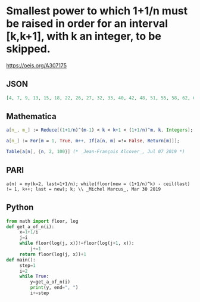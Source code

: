 # Smallest power to which 1\+1/n must be raised in order for an interval \[k,k\+1\], with k an integer, to be skipped\.
https://oeis.org/A307175
## JSON
```JSON
[4, 7, 9, 13, 15, 18, 22, 26, 27, 32, 33, 40, 42, 48, 51, 55, 58, 62, 66, 71, 75, 80, 85, 85, 91, 97, 103, 105, 111, 112, 120, 121, 129, 131, 139, 142, 143, 153, 156, 158, 168, 172, 175, 178, 181, 193, 197, 201, 206, 210, 215, 220, 225, 230, 235, 241, 246, 252]
```
## Mathematica
```Mathematica
a[n_, m_] := Reduce[(1+1/n)^(m-1) < k < k+1 < (1+1/n)^m, k, Integers];
```
```Mathematica
a[n_] := For[m = 1, True, m++, If[a[n, m] =!= False, Return[m]]];
```
```Mathematica
Table[a[n], {n, 2, 100}] (* _Jean-François Alcover_, Jul 07 2019 *)
```
## PARI
```PARI
a(n) = my(k=2, last=1+1/n); while(floor(new = (1+1/n)^k) - ceil(last) != 1, k++; last = new); k; \\ _Michel Marcus_, Mar 30 2019
```
## Python
```Python
from math import floor, log
def get_a_of_n(i):
     x=1+1/i
     j=i
     while floor(log(j, x))!=floor(log(j+1, x)):
         j+=1
     return floor(log(j, x))+1
def main():
     step=1
     i=2
     while True:
         y=get_a_of_n(i)
         print(y, end=", ")
         i+=step
```
